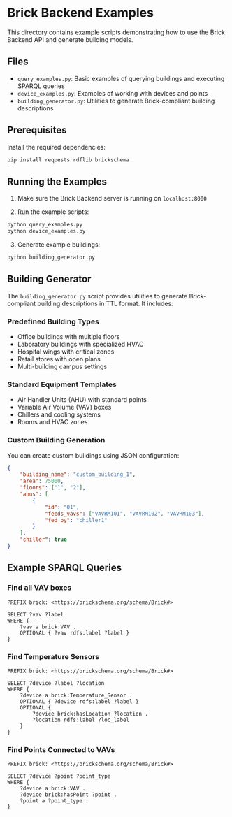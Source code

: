 # Brick Backend Examples

This directory contains example scripts demonstrating how to use the Brick Backend API and generate building models.

## Files

- `query_examples.py`: Basic examples of querying buildings and executing SPARQL queries
- `device_examples.py`: Examples of working with devices and points
- `building_generator.py`: Utilities to generate Brick-compliant building descriptions

## Prerequisites

Install the required dependencies:
```bash
pip install requests rdflib brickschema
```

## Running the Examples

1. Make sure the Brick Backend server is running on `localhost:8000`

2. Run the example scripts:
```bash
python query_examples.py
python device_examples.py
```

3. Generate example buildings:
```bash
python building_generator.py
```

## Building Generator

The `building_generator.py` script provides utilities to generate Brick-compliant building descriptions in TTL format. It includes:

### Predefined Building Types
- Office buildings with multiple floors
- Laboratory buildings with specialized HVAC
- Hospital wings with critical zones
- Retail stores with open plans
- Multi-building campus settings

### Standard Equipment Templates
- Air Handler Units (AHU) with standard points
- Variable Air Volume (VAV) boxes
- Chillers and cooling systems
- Rooms and HVAC zones

### Custom Building Generation
You can create custom buildings using JSON configuration:

```json
{
    "building_name": "custom_building_1",
    "area": 75000,
    "floors": ["1", "2"],
    "ahus": [
        {
            "id": "01",
            "feeds_vavs": ["VAVRM101", "VAVRM102", "VAVRM103"],
            "fed_by": "chiller1"
        }
    ],
    "chiller": true
}
```

## Example SPARQL Queries

### Find all VAV boxes
```sparql
PREFIX brick: <https://brickschema.org/schema/Brick#>

SELECT ?vav ?label
WHERE {
    ?vav a brick:VAV .
    OPTIONAL { ?vav rdfs:label ?label }
}
```

### Find Temperature Sensors
```sparql
PREFIX brick: <https://brickschema.org/schema/Brick#>

SELECT ?device ?label ?location
WHERE {
    ?device a brick:Temperature_Sensor .
    OPTIONAL { ?device rdfs:label ?label }
    OPTIONAL { 
        ?device brick:hasLocation ?location .
        ?location rdfs:label ?loc_label
    }
}
```

### Find Points Connected to VAVs
```sparql
PREFIX brick: <https://brickschema.org/schema/Brick#>

SELECT ?device ?point ?point_type
WHERE {
    ?device a brick:VAV .
    ?device brick:hasPoint ?point .
    ?point a ?point_type .
}
``` 
